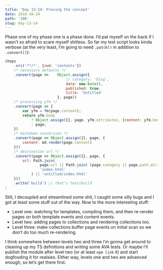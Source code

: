 ```yaml
---
title: 'Day 13-14: Proving the concept'
date: 2016-10-24
path: '100'
slug: day-13-14
---
```


Phase one of my phase one is a phase done. I’d pat myself on the back if I wasn’t so afraid to scare myself shitless. So far my test script looks kinda verbose (at the very least, I’m going to need `.patch()` in addition to `.convert()`):
 
```js
chops
    .src('**/*', {cwd: 'contents'})
    /* necessary defaults */
    .convert(page =>    Object.assign({
                            // category: 'blog',
                            date: new Date(),
                            published: true,
                            title: 'Untitled'
                        }, page))
    /* processing yfm */
    .convert(page => {
        var yfm = fm(page.content);
        return yfm.body
            ? Object.assign({}, page, yfm.attributes, {content: yfm.body})
            : page;
    })
    /* markdown conversion */
    .convert(page => Object.assign({}, page, {
        content: md.render(page.content)
    }))
    /* destination url */
    .convert(page => Object.assign({}, page, {
        url: Path.join(
                page.url || Path.join( (page.category || page.path.dir), page.slug ),
                'index.html'
            ) || 'untitled/index.html'
    }))
    .write('build') // that’s test/build
;
```

Still, I decoupled and streamlined some shit, I caught some silly bugs and I got at least some stuff out of the way. Now to the more interesting stuff:
- Level one: watching for templates, compiling them, and then re-render pages on both template events and content events.
- Level two: adding pages to collections and rendering collections too.
- Level three: make collections buffer page events on initial scan so we don’t do too much re-rendering.

I think somewhere between levels two and three I’m gonna get around to cleaning up my TS definitions and writing some AVA tests. Or maybe I’ll publish the module after level two (or at least `npm link` it) and start dogfooding it for realsies. Either way, levels one and two are advanced enough, so let’s get there first.